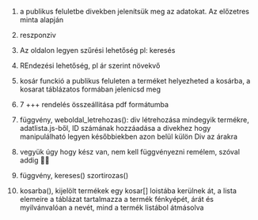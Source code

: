 1. a publikus feluletbe divekben jelenítsük meg az adatokat. Az előzetres minta alapján
2. reszponziv
3. Az oldalon legyen szűrési lehetőség pl: keresés
4. REndezési lehetőség, pl ár szerint növekvő
5. kosár funckió a publikus feluleten a terméket helyezheted a kosárba, a kosarat táblázatos formában jelenicsd meg
6. 7 +++ rendelés összeállitása pdf formátumba



1. függvény, weboldal_letrehozas(): 
    div létrehozása mindegyik termékre, adatlista.js-ből, ID számának hozzáadása a divekhez hogy manipulálható legyen későbbiekben  azon belül külön Div az árakra
2. vegyük úgy hogy kész van, nem kell függvényezni remélem, szóval addig 🚬🦀
3. függvény, kereses() szortirozas()
5. kosarba(), kijelölt termékek egy kosar[] loistába kerülnek át, a lista elemeire a táblázat tartalmazza a termék fénkyépét, árát és myilvánvalóan a nevét, mind a termék listábol átmásolva

